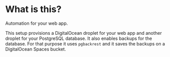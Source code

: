 # What is this?
Automation for your web app.

This setup provisions a DigitalOcean droplet for your web app and another droplet for your PostgreSQL database.
It also enables backups for the database. For that purpose it uses `pgbackrest` and it saves the backups on a DigitalOcean Spaces bucket.
